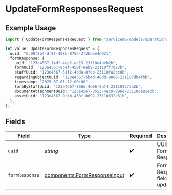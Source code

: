 # UpdateFormResponsesRequest

## Example Usage

```typescript
import { UpdateFormResponsesRequest } from "servicem8/models/operations";

let value: UpdateFormResponsesRequest = {
  uuid: "6c90f8b4-df87-458b-875e-3f2bbee4d921",
  formResponse: {
    uuid: "123e4567-14df-4ee2-ac15-23110e4bcb2b",
    formUuid: "123e4567-9bef-450f-8eb9-23110ff7d23b",
    staffUuid: "123e4567-51f2-4bda-8feb-23110fa2cc0b",
    regardingObjectUuid: "123e4567-5b4d-48dd-9886-231107db4fbb",
    timestamp: "2025-07-01 12:00:00",
    formByStaffUuid: "123e4567-860d-4e06-9af4-231104375a2b",
    documentAttachmentUuid: "123e4567-8553-4ec9-896d-23110de81ecb",
    assetUuid: "123e4567-9c1b-438f-b692-23110632e31b",
  },
};
```

## Fields

| Field                                                                        | Type                                                                         | Required                                                                     | Description                                                                  |
| ---------------------------------------------------------------------------- | ---------------------------------------------------------------------------- | ---------------------------------------------------------------------------- | ---------------------------------------------------------------------------- |
| `uuid`                                                                       | *string*                                                                     | :heavy_check_mark:                                                           | UUID of the Form Response                                                    |
| `formResponse`                                                               | [components.FormResponseInput](../../models/components/formresponseinput.md) | :heavy_check_mark:                                                           | Form Response fields to update                                               |